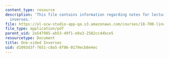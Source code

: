 ```yaml
---
content_type: resource
description: 'This file contains information regarding notes for lecture 8: one-sided
  inverses.'
file: https://ol-ocw-studio-app-qa.s3.amazonaws.com/courses/18-700-linear-algebra-fall-2013/d1093d3f7651c8a58f860179ecb8e4ec_MIT18_700F13_one_sided.pdf
file_type: application/pdf
parent_uid: 2a547985-ab53-49f1-e9a3-2502cc44bce5
resourcetype: Document
title: One-sided Inverses
uid: d1093d3f-7651-c8a5-8f86-0179ecb8e4ec
---
```


